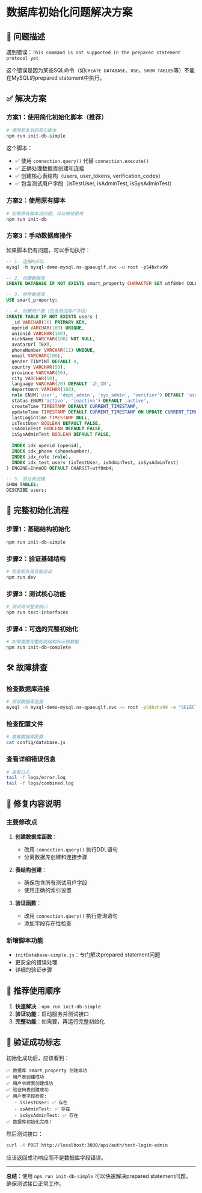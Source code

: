 # 数据库初始化问题解决方案

## 🚨 问题描述

遇到错误：`This command is not supported in the prepared statement protocol yet`

这个错误是因为某些SQL命令（如`CREATE DATABASE`、`USE`、`SHOW TABLES`等）不能在MySQL的prepared statement中执行。

## ✅ 解决方案

### 方案1：使用简化初始化脚本（推荐）

```bash
# 使用修复后的简化脚本
npm run init-db-simple
```

这个脚本：
- ✅ 使用 `connection.query()` 代替 `connection.execute()`
- ✅ 正确处理数据库创建和连接
- ✅ 创建核心表结构（users, user_tokens, verification_codes）
- ✅ 包含测试用户字段（isTestUser, isAdminTest, isSysAdminTest）

### 方案2：使用原有脚本

```bash
# 如果原有脚本没问题，可以继续使用
npm run init-db
```

### 方案3：手动数据库操作

如果脚本仍有问题，可以手动执行：

```sql
-- 1. 连接MySQL
mysql -h mysql-demo-mysql.ns-gpaauglf.svc -u root -p54bxhv99

-- 2. 创建数据库
CREATE DATABASE IF NOT EXISTS smart_property CHARACTER SET utf8mb4 COLLATE utf8mb4_unicode_ci;

-- 3. 使用数据库
USE smart_property;

-- 4. 创建用户表（包含测试用户字段）
CREATE TABLE IF NOT EXISTS users (
  _id VARCHAR(36) PRIMARY KEY,
  openid VARCHAR(100) UNIQUE,
  unionid VARCHAR(100),
  nickName VARCHAR(100) NOT NULL,
  avatarUrl TEXT,
  phoneNumber VARCHAR(11) UNIQUE,
  email VARCHAR(100),
  gender TINYINT DEFAULT 0,
  country VARCHAR(50),
  province VARCHAR(50),
  city VARCHAR(50),
  language VARCHAR(20) DEFAULT 'zh_CN',
  department VARCHAR(100),
  role ENUM('user', 'dept_admin', 'sys_admin', 'verifier') DEFAULT 'user',
  status ENUM('active', 'inactive') DEFAULT 'active',
  createTime TIMESTAMP DEFAULT CURRENT_TIMESTAMP,
  updateTime TIMESTAMP DEFAULT CURRENT_TIMESTAMP ON UPDATE CURRENT_TIMESTAMP,
  lastLoginTime TIMESTAMP NULL,
  isTestUser BOOLEAN DEFAULT FALSE,
  isAdminTest BOOLEAN DEFAULT FALSE,
  isSysAdminTest BOOLEAN DEFAULT FALSE,
  
  INDEX idx_openid (openid),
  INDEX idx_phone (phoneNumber),
  INDEX idx_role (role),
  INDEX idx_test_users (isTestUser, isAdminTest, isSysAdminTest)
) ENGINE=InnoDB DEFAULT CHARSET=utf8mb4;

-- 5. 验证表创建
SHOW TABLES;
DESCRIBE users;
```

## 🔄 完整初始化流程

### 步骤1：基础结构初始化
```bash
npm run init-db-simple
```

### 步骤2：验证基础结构
```bash
# 检查服务是否能启动
npm run dev
```

### 步骤3：测试核心功能
```bash
# 测试测试登录接口
npm run test-interfaces
```

### 步骤4：可选的完整初始化
```bash
# 如果需要完整的表结构和示例数据
npm run init-db-complete
```

## 🛠️ 故障排查

### 检查数据库连接
```bash
# 测试数据库连接
mysql -h mysql-demo-mysql.ns-gpaauglf.svc -u root -p54bxhv99 -e "SELECT 1"
```

### 检查配置文件
```bash
# 查看数据库配置
cat config/database.js
```

### 查看详细错误信息
```bash
# 查看日志
tail -f logs/error.log
tail -f logs/combined.log
```

## 📝 修复内容说明

### 主要修改点

1. **创建数据库函数**：
   - 改用 `connection.query()` 执行DDL语句
   - 分离数据库创建和连接步骤

2. **表结构创建**：
   - 确保包含所有测试用户字段
   - 使用正确的索引设置

3. **验证函数**：
   - 改用 `connection.query()` 执行查询语句
   - 添加字段存在性检查

### 新增脚本功能

- `initDatabase-simple.js`：专门解决prepared statement问题
- 更安全的错误处理
- 详细的验证步骤

## 🎯 推荐使用顺序

1. **快速解决**：`npm run init-db-simple`
2. **验证功能**：启动服务并测试接口
3. **完整功能**：如需要，再运行完整初始化

## 🚀 验证成功标志

初始化成功后，应该看到：

```
✅ 数据库 smart_property 创建成功
✅ 用户表创建成功
✅ 用户令牌表创建成功
✅ 验证码表创建成功
✅ 用户表字段检查:
   - isTestUser: ✅ 存在
   - isAdminTest: ✅ 存在
   - isSysAdminTest: ✅ 存在
✅ 数据库初始化完成！
```

然后测试接口：
```bash
curl -X POST http://localhost:3000/api/auth/test-login-admin
```

应该返回成功响应而不是数据库字段错误。

---

**总结**：使用 `npm run init-db-simple` 可以快速解决prepared statement问题，确保测试接口正常工作。

